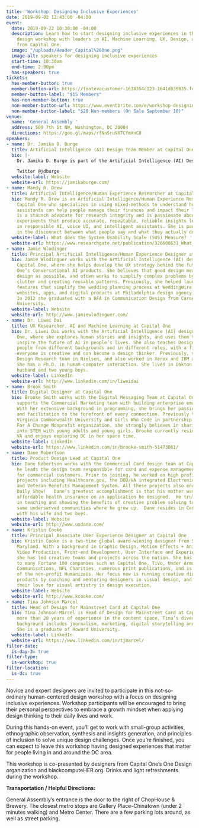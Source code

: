 ```yaml
---
title: 'Workshop: Designing Inclusive Experiences'
date: 2019-09-02 12:43:00 -04:00
event:
  date: 2019-09-22 10:30:00 -04:00
  description: Learn how to start designing inclusive experiences in this human-centered
    design workshop with leaders in AI, Machine Learning, UX, Design, and Product
    from Capital One.
  image: "/uploads/Header_Capital%20One.png"
  image-alt: speakers for designing inclusive experiences
  start-time: 10:30am
  end-time: 2:00pm
  has-speakers: true
tickets:
  has-member-button: true
  member-button-url: https://fontevacustomer-1638354c123-1641d839835.force.com/services/oauth2/authorize?client_id=3MVG9nthuDc9owbcOq7_07W.HriOQQPWTbMkrpOla.ajDQlTHf4_uby_mhwylcX.mJBU2O2SppTiZMS0J_HJd&response_type=code&redirect_uri=https://ikit.aiga.org/ikit_national_util/ikit-national-util-sso-redirect/&state=https%3A%2F%2Fdc.aiga.org%2Fevent%2Fdcdw-workshop-designing-inclusive-experiences%2F%3Fredirect_source%3Deventbrite_register
  member-button-label: "$15 Members"
  has-non-member-button: true
  non-member-button-url: https://www.eventbrite.com/e/workshop-designing-inclusive-experiences-tickets-71289088583
  non-member-button-label: "$20 Non-members (On Sale September 10)"
venue:
  name: 'General Assembly '
  address: 509 7th St NW, Washington, DC 20004
  directions: https://goo.gl/maps/rfNnSru9XTCYmXnC8
speakers:
- name: Dr. Jamika D. Burge
  title: Artificial Intelligence (AI) Design Team Member at Capital One
  bio: |-
    Dr. Jamika D. Burge is part of the Artificial Intelligence (AI) Design team that creates experiences for conversation and intelligent AI at Capital One. Before that, she was a tech consultant the Defense Advanced Research Projects Agency, supporting innovative tech programs that were funded at over $70 million. Jamika is also the co-founder of blackcomputeHER, an organization dedicated to supporting computational and design thinking capacity, as well as workforce development for black women and girls. She is an authority in human-centered design, inclusive research in tech, and the intersectionality of black women and girls in computing+tech. She has consulted for Google, the National Center for Women in Technology (NCWIT), and the American Association of Colleges & Universities (AAC&U). Jamika and her work have been featured in the New York Times and ComputerWorld, and has been recognized by HackBright Academy as a Top Tech Leader to Watch.

    Twitter @jdburge
  website-label: Website
  website-url: https://jamikaburge.com/
- name: Mandy R. Drew
  title: Artificial Intelligence/Human Experience Researcher at Capital One
  bio: Mandy R. Drew is an Artificial Intelligence/Human Experience Researcher at
    Capital One who specializes in using mixed-methods to understand how intelligent
    assistants can help people manage their finances and impact their lives. Mandy
    is a staunch advocate for research integrity and is passionate about designing
    experiments that produce accurate, repeatable, reliable insights leading to innovations
    in responsible AI, voice UI, and intelligent assistants. She is particularly interested
    in the disconnect between what people say and what they actually do.
  website-label: What does the System Usability Scale (SUS) Measure?
  website-url: https://www.researchgate.net/publication/326606631_What_does_the_System_Usability_Scale_SUS_Measure
- name: Jamie Wlodinger
  title: Principal Artificial Intelligence/Human Experience Designer at Capital One
  bio: Jamie Wlodinguer works with the Artificial Intelligence (AI) design team at
    Capital One, where she helps develop the UX strategy behind the future of Capital
    One’s Conversational AI products. She believes that good design means as little
    design as possible, and often works to simplify complex problems by subtracting
    clutter and creating reusable patterns. Previously, she helped launch new product
    features that simplify the wedding planning process at WeddingWire and designed
    websites, apps, and digital products at Philadelphia design agency, O3 World.
    In 2012 she graduated with a BFA in Communication Design from Carnegie Mellon
    University.
  website-label: Website
  website-url: http://www.jamiewlodinguer.com/
- name: Dr. Liwei Dai
  title: UX Researcher, AI and Machine Learning at Capital One
  bio: Dr. Liwei Dai works with the Artificial Intelligence (AI) design team at Capital
    One, where she explores human stories and insights, and uses them to guide and
    inspire the future of AI in people’s lives. She also teaches Design Thinking to
    people from different backgrounds and in different roles, with a firm belief that
    everyone is creative and can become a design thinker. Previously, she led the
    Design Research team in Nielsen, and also worked in Xerox and IBM as a researcher.
    She has a Ph.D. in human-computer interaction. She lives in Oakton VA with her
    husband and two young boys.
  website-label: LinkedIn
  website-url: http://www.linkedin.com/in/liweidai
- name: Brook Smith
  title: Digital Designer at Capital One
  bio: Brooke Smith works with the Digital Messaging Team at Capital One, where she
    supports the Commercial Marketing team with building enterprise email communications.
    With her extensive background in programming, she brings her passion for technology
    and facilitation to the forefront of every connection. Previously teaching at
    Virginia Commonwealth University and Girls Who Code in partnership with Girls
    For A Change Nonprofit organization, she strongly believes in sharing her path
    into STEM with young adults and young girls. Brooke currently resides in Woodbridge,
    VA and enjoys exploring DC in her spare time.
  website-label: LinkedIn
  website-url: https://www.linkedin.com/in/brooke-smith-51473061/
- name: Dane Robertson
  title: Product Design Lead at Capital One
  bio: Dane Robertson works with the Commercial Card design team at Capital One, where
    he leads the design team responsible for card and expense management solutions
    for commercial customers. Prior to joining, he worked on high profile government
    projects including Healthcare.gov, the DOD/VA integrated Electronic Health Record,
    and Veteran Benefits Management System. All these projects also ended up on the
    Daily Show!   Dane’s greatest accomplishment is that his mother was able to find
    affordable health insurance on an application he designed.  He truly believes
    in teaching and showing the benefits of creative problem solving to those in the
    same underserved communities where he grew up.  Dane resides in Centreville, VA
    with his wife and two boys.
  website-label: Website
  website-url: http://www.uxdane.com/
- name: Kristin Cooke
  title: Principal Associate User Experience Designer at Capital One
  bio: Kristin Cooke is a two-time global award-winning designer from Silver Spring,
    Maryland. With a background in Graphic Design, Motion Effects + Animation, Photography,
    Video Production, Front-end Development, User Interface and Experience Design,
    she has led creative teams and projects across the nation. She has contributed
    to many Fortune 100 companies such as Capital One, TiVo, Under Armour, Discovery
    Communications, NFL Charities, numerous print publications, and is the founder
    of the non-profit HumanizeUs. Her focus now is running creative direction of user
    products by coaching and mentoring designers in visual design, and reigniting
    their love for visual artistry in design execution.
  website-label: Website
  website-url: http://www.kcooke.com/
- name: Tina Johnson Marcel
  title: Head of Design for Mainstreet Card at Capital One
  bio: Tina Johnson-Marcel is Head of Design for Mainstreet Card at Capital One. With
    more than 20 years of experience in the content space, Tina’s diverse professional
    background includes journalism, marketing, digital storytelling and social media.
    She is a graduate of Howard University.
  website-label: LinkedIn
  website-url: https://www.linkedin.com/in/tjmarcel/
filter-date:
  is-day-3: true
filter-type:
  is-workshop: true
filter-location:
  is-dc: true
---
```


Novice and expert designers are invited to participate in this not-so-ordinary human-centered design workshop with a focus on designing inclusive experiences. Workshop participants will be encouraged to bring their personal perspectives to embrace a growth mindset when applying design thinking to their daily lives and work.
 
During this hands-on event, you’ll get to work with small-group activities, ethnographic observation, synthesis and insights generation, and principles of inclusion to solve unique design challenges. Once you’re finished, you can expect to leave this workshop having designed experiences that matter for people living in and around the DC area. 

This workshop is co-presented by designers from Capital One’s One Design organization and blackcomputeHER.org. Drinks and light refreshments during the workshop.

**Transportation / Helpful Directions:**

General Assembly’s entrance is the door to the right of ChopHouse & Brewery. The closest metro stops are Gallery Place-Chinatown (under 2 minutes walking) and Metro Center. There are a few parking lots around, as well as street parking.